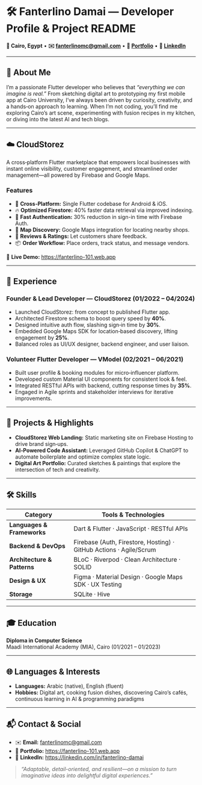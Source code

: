 # 🛠️ Fanterlino Damai — Developer Profile & Project README

**📍 Cairo, Egypt** • **✉️ fanterlinomc@gmail.com** • **🔗 [Portfolio](https://fanterlino-101.web.app)** • **🔗 [LinkedIn](https://linkedin.com/in/fanterlino-damai)**

---

## 👋 About Me
I’m a passionate Flutter developer who believes that *“everything we can imagine is real.”* From sketching digital art to prototyping my first mobile app at Cairo University, I’ve always been driven by curiosity, creativity, and a hands‑on approach to learning. When I’m not coding, you’ll find me exploring Cairo’s art scene, experimenting with fusion recipes in my kitchen, or diving into the latest AI and tech blogs.

---

## ☁️ CloudStorez
A cross‑platform Flutter marketplace that empowers local businesses with instant online visibility, customer engagement, and streamlined order management—all powered by Firebase and Google Maps.

### Features
- 🔄 **Cross‑Platform:** Single Flutter codebase for Android & iOS.  
- 🔥 **Optimized Firestore:** 40% faster data retrieval via improved indexing.  
- 🔐 **Fast Authentication:** 30% reduction in sign-in time with Firebase Auth.  
- 📍 **Map Discovery:** Google Maps integration for locating nearby shops.  
- 📝 **Reviews & Ratings:** Let customers share feedback.  
- 📦 **Order Workflow:** Place orders, track status, and message vendors.

🔗 **Live Demo:** https://fanterlino-101.web.app  

---

## 💼 Experience

### Founder & Lead Developer — CloudStorez (01/2022 – 04/2024)
- Launched CloudStorez: from concept to published Flutter app.  
- Architected Firestore schema to boost query speed by **40%**.  
- Designed intuitive auth flow, slashing sign‑in time by **30%**.  
- Embedded Google Maps SDK for location‑based discovery, lifting engagement by **25%**.  
- Balanced roles as UI/UX designer, backend engineer, and user liaison.

### Volunteer Flutter Developer — VModel (02/2021 – 06/2021)
- Built user profile & booking modules for micro‑influencer platform.  
- Developed custom Material UI components for consistent look & feel.  
- Integrated RESTful APIs with backend, cutting response times by **35%**.  
- Engaged in Agile sprints and stakeholder interviews for iterative improvements.

---

## 🔨 Projects & Highlights
- **CloudStorez Web Landing:** Static marketing site on Firebase Hosting to drive brand sign‑ups.  
- **AI‑Powered Code Assistant:** Leveraged GitHub Copilot & ChatGPT to automate boilerplate and optimize complex state logic.  
- **Digital Art Portfolio:** Curated sketches & paintings that explore the intersection of tech and creativity.

---

## 🛠️ Skills

| Category                | Tools & Technologies                              |
|-------------------------|---------------------------------------------------|
| **Languages & Frameworks** | Dart & Flutter · JavaScript · RESTful APIs         |
| **Backend & DevOps**       | Firebase (Auth, Firestore, Hosting) · GitHub Actions · Agile/Scrum |
| **Architecture & Patterns**| BLoC · Riverpod · Clean Architecture · SOLID       |
| **Design & UX**            | Figma · Material Design · Google Maps SDK · UX Testing |
| **Storage**                | SQLite · Hive                                     |

---

## 🎓 Education
**Diploma in Computer Science**  
Maadi International Academy (MIA), Cairo (01/2021 – 01/2023)

---

## 🌐 Languages & Interests
- **Languages:** Arabic (native), English (fluent)  
- **Hobbies:** Digital art, cooking fusion dishes, discovering Cairo’s cafés, continuous learning in AI & programming paradigms

---

## 📬 Contact & Social
- ✉️ **Email:** fanterlinomc@gmail.com  
- 🔗 **Portfolio:** https://fanterlino-101.web.app  
- 🔗 **LinkedIn:** https://linkedin.com/in/fanterlino-damai  

> *“Adaptable, detail-oriented, and resilient—on a mission to turn imaginative ideas into delightful digital experiences.”*

